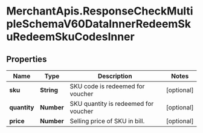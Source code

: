 # MerchantApis.ResponseCheckMultipleSchemaV60DataInnerRedeemSkuRedeemSkuCodesInner

## Properties

Name | Type | Description | Notes
------------ | ------------- | ------------- | -------------
**sku** | **String** | SKU code is redeemed for voucher | [optional] 
**quantity** | **Number** | SKU quantity is redeemed for voucher | [optional] 
**price** | **Number** | Selling price of SKU in bill. | [optional] 


